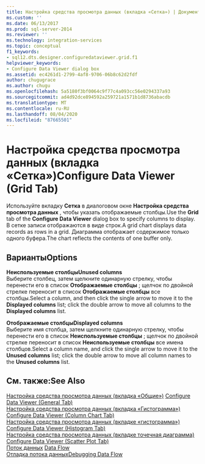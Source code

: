 ```yaml
---
title: Настройка средства просмотра данных (вкладка «Сетка») | Документация Майкрософт
ms.custom: ''
ms.date: 06/13/2017
ms.prod: sql-server-2014
ms.reviewer: ''
ms.technology: integration-services
ms.topic: conceptual
f1_keywords:
- sql12.dts.designer.configuredataviewer.grid.f1
helpviewer_keywords:
- Configure Data Viewer dialog box
ms.assetid: ec4261d1-2799-4af8-9706-06b8c62d2fdf
author: chugugrace
ms.author: chugu
ms.openlocfilehash: 5a5180f3bf0064c9f77c4a093cc56e0294337a93
ms.sourcegitcommit: ad4d92dce894592a259721a1571b1d8736abacdb
ms.translationtype: MT
ms.contentlocale: ru-RU
ms.lasthandoff: 08/04/2020
ms.locfileid: "87665501"
---
```

# <a name="configure-data-viewer-grid-tab"></a><span data-ttu-id="79d1e-102">Настройка средства просмотра данных (вкладка «Сетка»)</span><span class="sxs-lookup"><span data-stu-id="79d1e-102">Configure Data Viewer (Grid Tab)</span></span>
  <span data-ttu-id="79d1e-103">Используйте вкладку **Сетка** в диалоговом окне **Настройка средства просмотра данных** , чтобы указать отображаемые столбцы.</span><span class="sxs-lookup"><span data-stu-id="79d1e-103">Use the **Grid** tab of the **Configure Data Viewer** dialog box to specify columns to display.</span></span> <span data-ttu-id="79d1e-104">В сетке записи отображаются в виде строк.</span><span class="sxs-lookup"><span data-stu-id="79d1e-104">A grid chart displays data records as rows in a grid.</span></span> <span data-ttu-id="79d1e-105">Диаграмма отображает содержимое только одного буфера.</span><span class="sxs-lookup"><span data-stu-id="79d1e-105">The chart reflects the contents of one buffer only.</span></span>  
  
## <a name="options"></a><span data-ttu-id="79d1e-106">Варианты</span><span class="sxs-lookup"><span data-stu-id="79d1e-106">Options</span></span>  
 <span data-ttu-id="79d1e-107">**Неиспользуемые столбцы**</span><span class="sxs-lookup"><span data-stu-id="79d1e-107">**Unused columns**</span></span>  
 <span data-ttu-id="79d1e-108">Выберите столбец, затем щелкните одинарную стрелку, чтобы перенести его в список **Отображаемые столбцы** ; щелчок по двойной стрелке переносит в список **Отображаемые столбцы** все столбцы.</span><span class="sxs-lookup"><span data-stu-id="79d1e-108">Select a column, and then click the single arrow to move it to the **Displayed columns** list; click the double arrow to move all columns to the **Displayed columns** list.</span></span>  
  
 <span data-ttu-id="79d1e-109">**Отображаемые столбцы**</span><span class="sxs-lookup"><span data-stu-id="79d1e-109">**Displayed columns**</span></span>  
 <span data-ttu-id="79d1e-110">Выберите имя столбца, затем щелкните одинарную стрелку, чтобы перенести его в список **Неиспользуемые столбцы** ; щелчок по двойной стрелке переносит в список **Неиспользуемые столбцы** все имена столбцов.</span><span class="sxs-lookup"><span data-stu-id="79d1e-110">Select a column name, and click the single arrow to move it to the **Unused columns** list; click the double arrow to move all column names to the **Unused columns** list.</span></span>  
  
## <a name="see-also"></a><span data-ttu-id="79d1e-111">См. также:</span><span class="sxs-lookup"><span data-stu-id="79d1e-111">See Also</span></span>  
 <span data-ttu-id="79d1e-112">[Настройка средства просмотра данных &#40;вкладка «Общие»&#41;](../../2014/integration-services/configure-data-viewer-general-tab.md) </span><span class="sxs-lookup"><span data-stu-id="79d1e-112">[Configure Data Viewer &#40;General Tab&#41;](../../2014/integration-services/configure-data-viewer-general-tab.md) </span></span>  
 <span data-ttu-id="79d1e-113">[Настройка средства просмотра данных &#40;вкладка «Гистограмма»&#41;](../../2014/integration-services/configure-data-viewer-column-chart-tab.md) </span><span class="sxs-lookup"><span data-stu-id="79d1e-113">[Configure Data Viewer &#40;Column Chart Tab&#41;](../../2014/integration-services/configure-data-viewer-column-chart-tab.md) </span></span>  
 <span data-ttu-id="79d1e-114">[Настройка средства просмотра данных &#40;вкладке «гистограмма»&#41;](../../2014/integration-services/configure-data-viewer-histogram-tab.md) </span><span class="sxs-lookup"><span data-stu-id="79d1e-114">[Configure Data Viewer &#40;Histogram Tab&#41;](../../2014/integration-services/configure-data-viewer-histogram-tab.md) </span></span>  
 <span data-ttu-id="79d1e-115">[Настройка средства просмотра данных &#40;вкладке точечная диаграмма&#41;](../../2014/integration-services/configure-data-viewer-scatter-plot-tab.md) </span><span class="sxs-lookup"><span data-stu-id="79d1e-115">[Configure Data Viewer &#40;Scatter Plot Tab&#41;](../../2014/integration-services/configure-data-viewer-scatter-plot-tab.md) </span></span>  
 <span data-ttu-id="79d1e-116">[Поток данных](data-flow/data-flow.md) </span><span class="sxs-lookup"><span data-stu-id="79d1e-116">[Data Flow](data-flow/data-flow.md) </span></span>  
 [<span data-ttu-id="79d1e-117">Отладка потока данных</span><span class="sxs-lookup"><span data-stu-id="79d1e-117">Debugging Data Flow</span></span>](troubleshooting/debugging-data-flow.md)  
  
  
